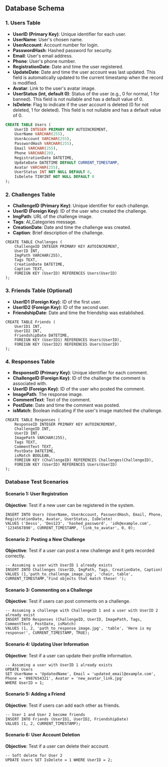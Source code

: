 
## Database Schema

### 1. Users Table

- **UserID (Primary Key)**: Unique identifier for each user.
- **UserName**: User's chosen name.
- **UserAccount**: Account number for login.
- **PasswordHash**: Hashed password for security.
- **Email**: User's email address.
- **Phone**: User's phone number.
- **RegistrationDate**: Date and time the user registered.
- **UpdateDate**: Date and time the user account was last updated. This field is automatically updated to the current timestamp when the record is modified.
- **Avatar**: Link to the user's avatar image.
- **UserStatus (int, default 0)**: Status of the user (e.g., 0 for normal, 1 for banned). This field is not nullable and has a default value of 0.
- **IsDelete**: Flag to indicate if the user account is deleted (0 for not deleted, 1 for deleted). This field is not nullable and has a default value of 0.

```sql
CREATE TABLE Users (
    UserID INTEGER PRIMARY KEY AUTOINCREMENT,
    UserName VARCHAR(255),
    UserAccount VARCHAR(255),
    PasswordHash VARCHAR(255),
    Email VARCHAR(255),
    Phone VARCHAR(20),
    RegistrationDate DATETIME,
    UpdateDate DATETIME DEFAULT CURRENT_TIMESTAMP,
    Avatar VARCHAR(255),
    UserStatus INT NOT NULL DEFAULT 0,
    IsDelete TINYINT NOT NULL DEFAULT 0
);
```

### 2. Challenges Table

- **ChallengeID (Primary Key)**: Unique identifier for each challenge.
- **UserID (Foreign Key)**: ID of the user who created the challenge.
- **ImgPath**: URL of the challenge image.
- **Tags**: AI_Categories message.
- **CreationDate**: Date and time the challenge was created.
- **Caption**: Brief description of the challenge.

```
CREATE TABLE Challenges (
    ChallengeID INTEGER PRIMARY KEY AUTOINCREMENT,
    UserID INT,
    ImgPath VARCHAR(255),
    Tags TEXT,
    CreationDate DATETIME,
    Caption TEXT,
    FOREIGN KEY (UserID) REFERENCES Users(UserID)
);
```

### 3. Friends Table (Optional)

- **UserID1 (Foreign Key)**: ID of the first user.
- **UserID2 (Foreign Key)**: ID of the second user.
- **FriendshipDate**: Date and time the friendship was established.

```
CREATE TABLE Friends (
    UserID1 INT,
    UserID2 INT,
    FriendshipDate DATETIME,
    FOREIGN KEY (UserID1) REFERENCES Users(UserID),
    FOREIGN KEY (UserID2) REFERENCES Users(UserID)
);
```

### 4. Responses Table

- **ResponseID (Primary Key)**: Unique identifier for each comment.
- **ChallengeID (Foreign Key)**: ID of the challenge the comment is associated with.
- **UserID (Foreign Key)**: ID of the user who posted the comment.
- **ImagePath**: The response image.
- **CommentText**: Text of the comment.
- **PostDate**: Date and time the comment was posted.
- **isMatch**: Boolean indicating if the user's image matched the challenge.

```
CREATE TABLE Responses (
    ResponseID INTEGER PRIMARY KEY AUTOINCREMENT,
    ChallengeID INT,
    UserID INT,
    ImagePath VARCHAR(255),
    Tags TEXT,
    CommentText TEXT,
    PostDate DATETIME,
    isMatch BOOLEAN,
    FOREIGN KEY (ChallengeID) REFERENCES Challenges(ChallengeID),
    FOREIGN KEY (UserID) REFERENCES Users(UserID)
);
```

### Database Test Scenarios

#### Scenario 1: User Registration

**Objective**: Test if a new user can be registered in the system.

```
INSERT INTO Users (UserName, UserAccount, PasswordHash, Email, Phone, RegistrationDate, Avatar, UserStatus, IsDelete)
VALUES ('Desss', 'Des123', 'hashed_password', 'idk@example.com', '1234567890', CURRENT_TIMESTAMP, 'link_to_avatar', 0, 0);
```

#### Scenario 2: Posting a New Challenge

**Objective**: Test if a user can post a new challenge and it gets recorded correctly.

```
-- Assuming a user with UserID 1 already exists
INSERT INTO Challenges (UserID, ImgPath, Tags, CreationDate, Caption) 
VALUES (1,'path_to_challenge_image.jpg', 'chair, table', CURRENT_TIMESTAMP,'Find objects that match these! ');
```

#### Scenario 3: Commenting on a Challenge

**Objective**: Test if users can post comments on a challenge.

```
-- Assuming a challenge with ChallengeID 1 and a user with UserID 2 already exist
INSERT INTO Responses (ChallengeID, UserID, ImagePath, Tags, CommentText, PostDate, isMatch) 
VALUES (1, 2, 'path_to_response_image.jpg', 'table', 'Here is my response!', CURRENT_TIMESTAMP, TRUE);
```

#### Scenario 4: Updating User Information

**Objective**: Test if a user can update their profile information.

```
-- Assuming a user with UserID 1 already exists
UPDATE Users 
SET UserName = 'UpdatedName', Email = 'updated_email@example.com', Phone = '0987654321', Avatar = 'new_avatar_link.jpg'
WHERE UserID = 1;
```

#### Scenario 5: Adding a Friend

**Objective**: Test if users can add each other as friends.

```
-- User 1 and User 2 become friends
INSERT INTO Friends (UserID1, UserID2, FriendshipDate)
VALUES (1, 2, CURRENT_TIMESTAMP);
```

#### Scenario 6: User Account Deletion

**Objective**: Test if a user can delete their account.

```
-- Soft delete for User 2
UPDATE Users SET IsDelete = 1 WHERE UserID = 2;
```
